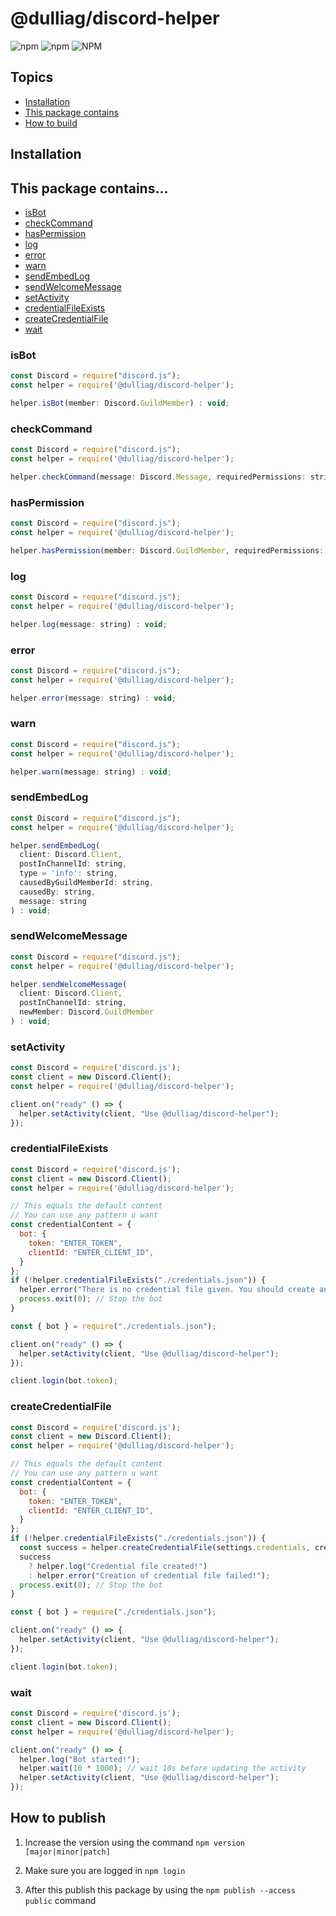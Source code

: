 # @dulliag/discord-helper

![npm](https://img.shields.io/npm/v/@dulliag/discord-helper?style=for-the-badge)
![npm](https://img.shields.io/npm/dt/@dulliag/discord-helper?label=Downloads&style=for-the-badge)
![NPM](https://img.shields.io/npm/l/@dulliag/discord-helper?style=for-the-badge)

## Topics

- [Installation](#installation)
- [This package contains](#this-package-contains)
- [How to build](#how-to-build)

## Installation

## This package contains...

- [isBot](#isbot)
- [checkCommand](#checkcommand)
- [hasPermission](#haspermission)
- [log](#log)
- [error](#error)
- [warn](#warn)
- [sendEmbedLog](#sendembedlog)
- [sendWelcomeMessage](#sendwelcomemessage)
- [setActivity](#setactivity)
- [credentialFileExists](#credentialFileExists)
- [createCredentialFile](#createCredentialFile)
- [wait](#wait)

### isBot

```js
const Discord = require("discord.js");
const helper = require('@dulliag/discord-helper');

helper.isBot(member: Discord.GuildMember) : void;
```

### checkCommand

```js
const Discord = require("discord.js");
const helper = require('@dulliag/discord-helper');

helper.checkCommand(message: Discord.Message, requiredPermissions: string[]) : boolean;
```

### hasPermission

```js
const Discord = require("discord.js");
const helper = require('@dulliag/discord-helper');

helper.hasPermission(member: Discord.GuildMember, requiredPermissions: string[]) : boolean;
```

### log

```js
const Discord = require("discord.js");
const helper = require('@dulliag/discord-helper');

helper.log(message: string) : void;
```

### error

```js
const Discord = require("discord.js");
const helper = require('@dulliag/discord-helper');

helper.error(message: string) : void;
```

### warn

```js
const Discord = require("discord.js");
const helper = require('@dulliag/discord-helper');

helper.warn(message: string) : void;
```

### sendEmbedLog

```js
const Discord = require("discord.js");
const helper = require('@dulliag/discord-helper');

helper.sendEmbedLog(
  client: Discord.Client,
  postInChannelId: string,
  type = 'info': string,
  causedByGuildMemberId: string,
  causedBy: string,
  message: string
) : void;
```

### sendWelcomeMessage

```js
const Discord = require("discord.js");
const helper = require('@dulliag/discord-helper');

helper.sendWelcomeMessage(
  client: Discord.Client,
  postInChannelId: string,
  newMember: Discord.GuildMember
) : void;
```

### setActivity

```js
const Discord = require('discord.js');
const client = new Discord.Client();
const helper = require('@dulliag/discord-helper');

client.on("ready" () => {
  helper.setActivity(client, "Use @dulliag/discord-helper");
});
```

### credentialFileExists

```js
const Discord = require('discord.js');
const client = new Discord.Client();
const helper = require('@dulliag/discord-helper');

// This equals the default content
// You can use any pattern u want
const credentialContent = {
  bot: {
    token: "ENTER_TOKEN",
    clientId: "ENTER_CLIENT_ID",
  }
};
if (!helper.credentialFileExists("./credentials.json")) {
  helper.error("There is no credential file given. You should create an...");
  process.exit(0); // Stop the bot
}

const { bot } = require("./credentials.json");

client.on("ready" () => {
  helper.setActivity(client, "Use @dulliag/discord-helper");
});

client.login(bot.token);
```

### createCredentialFile

```js
const Discord = require('discord.js');
const client = new Discord.Client();
const helper = require('@dulliag/discord-helper');

// This equals the default content
// You can use any pattern u want
const credentialContent = {
  bot: {
    token: "ENTER_TOKEN",
    clientId: "ENTER_CLIENT_ID",
  }
};
if (!helper.credentialFileExists("./credentials.json")) {
  const success = helper.createCredentialFile(settings.credentials, credentialContent);
  success
    ? helper.log("Credential file created!")
    : helper.error("Creation of credential file failed!");
  process.exit(0); // Stop the bot
}

const { bot } = require("./credentials.json");

client.on("ready" () => {
  helper.setActivity(client, "Use @dulliag/discord-helper");
});

client.login(bot.token);
```

### wait

```js
const Discord = require('discord.js');
const client = new Discord.Client();
const helper = require('@dulliag/discord-helper');

client.on("ready" () => {
  helper.log("Bot started!");
  helper.wait(10 * 1000); // wait 10s before updating the activity
  helper.setActivity(client, "Use @dulliag/discord-helper");
});
```

## How to publish

1. Increase the version using the command `npm version [major|minor|patch]`

2. Make sure you are logged in `npm login`

3. After this publish this package by using the `npm publish --access public` command
